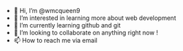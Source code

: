 - 👋 Hi, I’m @wmcqueen9
- 👀 I’m interested in learning more about web development 
- 🌱 I’m currently learning github and git 
- 💞️ I’m looking to collaborate on anything right now !
- 📫 How to reach me via email

<!---
wmcqueen9/wmcqueen9 is a ✨ special ✨ repository because its `README.md` (this file) appears on your GitHub profile.
You can click the Preview link to take a look at your changes.
--->
